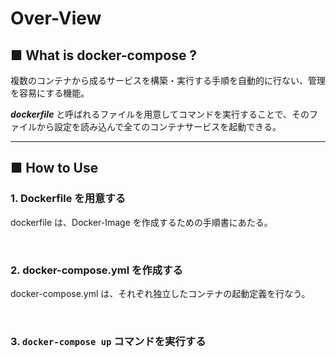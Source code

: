 # Over-View

## ■ What is docker-compose ?

複数のコンテナから成るサービスを構築・実行する手順を自動的に行ない、管理を容易にする機能。

***dockerfile*** と呼ばれるファイルを用意してコマンドを実行することで、そのファイルから設定を読み込んで全てのコンテナサービスを起動できる。

***

## ■ How to Use

### **1. Dockerfile を用意する**

dockerfile は、Docker-Image を作成するための手順書にあたる。

<br> 

### **2. docker-compose.yml を作成する**

docker-compose.yml は、それぞれ独立したコンテナの起動定義を行なう。

<br>

### **3. `docker-compose up` コマンドを実行する**
